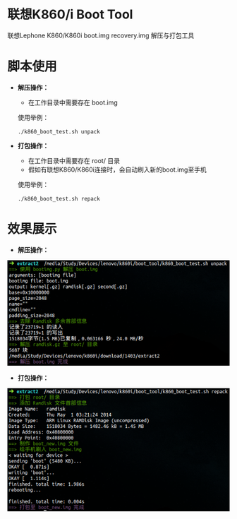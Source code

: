# 联想K860/i Boot Tool

联想Lephone K860/K860i boot.img recovery.img 解压与打包工具

# 脚本使用

*   **解压操作：**

    +   在工作目录中需要存在 boot.img

    使用举例：

        ./k860_boot_test.sh unpack


*   **打包操作：**

    +   在工作目录中需要存在 root/ 目录
    +   假如有联想K860/K860i连接时，会自动刷入新的boot.img至手机

    使用举例：

        ./k860_boot_test.sh repack

# 效果展示

*   **解压操作：**

![unpack](https://raw.githubusercontent.com/scue/k860_boot_tool/shots/shots/unpack.png)

*   **打包操作：**

![repack](https://raw.githubusercontent.com/scue/k860_boot_tool/shots/shots/repack.png)
